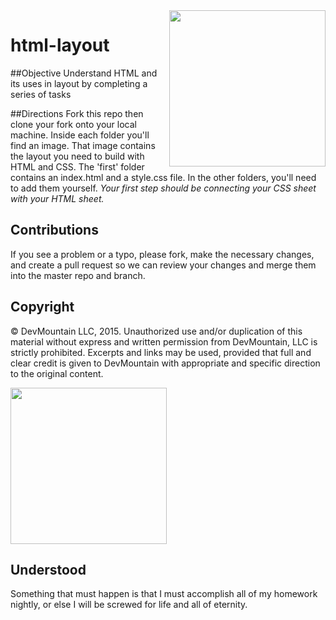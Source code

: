 <img src="https://devmounta.in/img/logowhiteblue.png" width="250" align="right">

html-layout
===========

##Objective
Understand HTML and its uses in layout by completing a series of tasks

##Directions
Fork this repo then clone your fork onto your local machine. Inside each folder you'll find an image. That image contains the layout you need to build with HTML and CSS. The 'first' folder contains an index.html and a style.css file. In the other folders, you'll need to add them yourself. *Your first step should be connecting your CSS sheet with your HTML sheet.*

## Contributions
If you see a problem or a typo, please fork, make the necessary changes, and create a pull request so we can review your changes and merge them into the master repo and branch.

## Copyright

© DevMountain LLC, 2015. Unauthorized use and/or duplication of this material without express and written permission from DevMountain, LLC is strictly prohibited. Excerpts and links may be used, provided that full and clear credit is given to DevMountain with appropriate and specific direction to the original content.

<img src="https://devmounta.in/img/logowhiteblue.png" width="250">

## Understood
Something that must happen is that I must accomplish all of my homework nightly, or else I will be screwed for life and all of eternity.  

